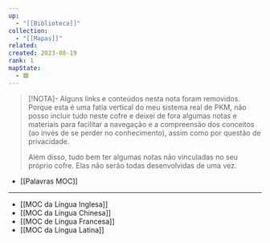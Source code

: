 ```yaml
---
up:
  - "[[Biblioteca]]"
collection:
  - "[[Mapas]]"
related: 
created: 2023-08-19
rank: 1
mapState:
  - 🟩
---
```


> [!NOTA]- Alguns links e conteúdos nesta nota foram removidos.  
> Porque esta é uma fatia vertical do meu sistema real de PKM, não posso incluir tudo neste cofre e deixei de fora algumas notas e materiais para facilitar a navegação e a compreensão dos conceitos (ao invés de se perder no conhecimento), assim como por questão de privacidade.  
>  
> Além disso, tudo bem ter algumas notas não vinculadas no seu próprio cofre. Elas não serão todas desenvolvidas de uma vez.

- [[Palavras MOC]]

---
- [[MOC da Língua Inglesa]]
- [[MOC da Língua Chinesa]]
- [[MOC de Língua Francesa]]
- [[MOC da Língua Latina]]